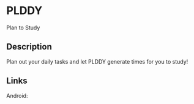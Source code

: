 # PLDDY

Plan to Study
## Description 

Plan out your daily tasks and let PLDDY generate times for you to study!

## Links

Android: 
